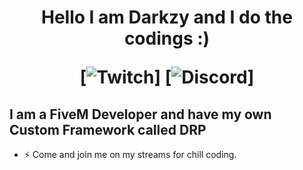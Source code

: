 <h1 align="center">Hello I am Darkzy and I do the codings :)
 


[![Twitch](https://img.shields.io/badge/twitch-%239146FF.svg?&style=for-the-badge&logo=twitch&logoColor=white)]
[![Discord](https://img.shields.io/discord/391235280012836865?label=Discord&logo=Discord)]

## I am a FiveM Developer and have my own Custom Framework called DRP

- ⚡ Come and join me on my streams for chill coding.
